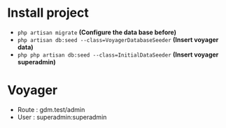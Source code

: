 # Install project
- `php artisan migrate` **(Configure the data base before)**
- `php artisan db:seed --class=VoyagerDatabaseSeeder` **(Insert voyager data)**
- `php php artisan db:seed --class=InitialDataSeeder` **(Insert voyager superadmin)**

# Voyager
- Route : gdm.test/admin
- User  : superadmin:superadmin
